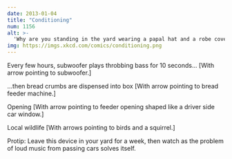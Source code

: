 ```yaml
---
date: 2013-01-04
title: "Conditioning"
num: 1156
alt: >-
  'Why are you standing in the yard wearing a papal hat and a robe covered in seeds?' 'Well, the Pope is visiting our town next month ...'
img: https://imgs.xkcd.com/comics/conditioning.png
---
```

Every few hours, subwoofer plays throbbing bass for 10 seconds... [With arrow pointing to subwoofer.]

...then bread crumbs are dispensed into box [With arrow pointing to bread feeder machine.]

Opening [With arrow pointing to feeder opening shaped like a driver side car window.]

Local wildlife [With arrows pointing to birds and a squirrel.]

Protip: Leave this device in your yard for a week, then watch as the problem of loud music from passing cars solves itself.